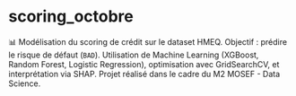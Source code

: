 # scoring_octobre
📊 Modélisation du scoring de crédit sur le dataset HMEQ. Objectif : prédire le risque de défaut (`BAD`). Utilisation de Machine Learning (XGBoost, Random Forest, Logistic Regression), optimisation avec GridSearchCV, et interprétation via SHAP. Projet réalisé dans le cadre du M2 MOSEF - Data Science.
